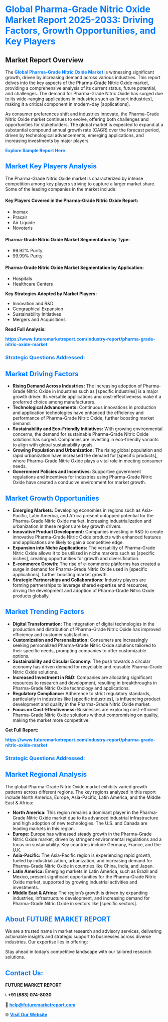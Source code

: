 <h1 style="color: #007BFF;">Global Pharma-Grade Nitric Oxide Market Report 2025-2033: Driving Factors, Growth Opportunities, and Key Players</h1>

<section id="overview">
<h2>Market Report Overview</h2>
<p>The <a href="https://www.futuremarketreport.com/industry-report/pharma-grade-nitric-oxide-market" style="color: #007BFF; text-decoration: none;"><strong>Global Pharma-Grade Nitric Oxide Market</strong></a> is witnessing significant growth, driven by increasing demand across various industries. This report delves into the key aspects of the Pharma-Grade Nitric Oxide market, providing a comprehensive analysis of its current status, future potential, and challenges. The demand for Pharma-Grade Nitric Oxide has surged due to its wide-ranging applications in industries such as [insert industries], making it a critical component in modern-day [applications].</p>
<p>As consumer preferences shift and industries innovate, the Pharma-Grade Nitric Oxide market continues to evolve, offering both challenges and opportunities for stakeholders. The global market is expected to expand at a substantial compound annual growth rate (CAGR) over the forecast period, driven by technological advancements, emerging applications, and increasing investments by major players.</p>
</section>

<section id="overview">
<p><a href="https://www.futuremarketreport.com/request-sample/reportId=87131" style="color: #007BFF; text-decoration: none;"><strong>Explore Sample Report Here</strong></a></p>
</section>

<section id="key-players">
<h2 style="color: #007BFF;">Market Key Players Analysis</h2>
<p>The Pharma-Grade Nitric Oxide market is characterized by intense competition among key players striving to capture a larger market share. Some of the leading companies in the market include:</p>
<h4>Key Players Covered in the Pharma-Grade Nitric Oxide Report:</h4>
<ul><li>Inomax</li><li>Praxair</li><li>Air Liquide</li><li>Novoteris</li></ul>
<h4>Pharma-Grade Nitric Oxide Market Segmentation by Type:</h4>
<ul><li>99.92% Purity</li><li>99.99% Purity</li></ul>

<h4>Pharma-Grade Nitric Oxide Market Segmentation by Application:</h4>
<ul><li>Hospitals</li><li>Healthcare Centers</li></ul>
<p><strong>Key Strategies Adopted by Market Players:</strong></p>
<ul>
<li>Innovation and R&D</li>
<li>Geographical Expansion</li>
<li>Sustainability Initiatives</li>
<li>Mergers and Acquisitions</li>
</ul>
</section>

<section>
<p><strong>Read Full Analysis: </strong></p><a href="https://www.futuremarketreport.com/industry-report/pharma-grade-nitric-oxide-market" style="color: #007BFF; text-decoration: none;"><strong>https://www.futuremarketreport.com/industry-report/pharma-grade-nitric-oxide-market</strong></a>
<h3 style="color: #007BFF;">Strategic Questions Addressed:</h3>
</section>

<section id="driving-factors">
<h2 style="color: #007BFF;">Market Driving Factors</h2>
<ul>
<li><strong>Rising Demand Across Industries:</strong> The increasing adoption of Pharma-Grade Nitric Oxide in industries such as [specific industries] is a major growth driver. Its versatile applications and cost-effectiveness make it a preferred choice among manufacturers.</li>
<li><strong>Technological Advancements:</strong> Continuous innovations in production and application technologies have enhanced the efficiency and performance of Pharma-Grade Nitric Oxide, further boosting market demand.</li>
<li><strong>Sustainability and Eco-Friendly Initiatives:</strong> With growing environmental concerns, the demand for sustainable Pharma-Grade Nitric Oxide solutions has surged. Companies are investing in eco-friendly variants to align with global sustainability goals.</li>
<li><strong>Growing Population and Urbanization:</strong> The rising global population and rapid urbanization have increased the demand for [specific products], where Pharma-Grade Nitric Oxide plays a vital role in meeting consumer needs.</li>
<li><strong>Government Policies and Incentives:</strong> Supportive government regulations and incentives for industries using Pharma-Grade Nitric Oxide have created a conducive environment for market growth.</li>
</ul>
</section>

<section id="growth-opportunities">
<h2 style="color: #007BFF;">Market Growth Opportunities</h2>
<ul>
<li><strong>Emerging Markets:</strong> Developing economies in regions such as Asia-Pacific, Latin America, and Africa present untapped potential for the Pharma-Grade Nitric Oxide market. Increasing industrialization and urbanization in these regions are key growth drivers.</li>
<li><strong>Innovative Product Development:</strong> Companies investing in R&D to create innovative Pharma-Grade Nitric Oxide products with enhanced features and applications are likely to gain a competitive edge.</li>
<li><strong>Expansion into Niche Applications:</strong> The versatility of Pharma-Grade Nitric Oxide allows it to be utilized in niche markets such as [specific niches], creating opportunities for growth and diversification.</li>
<li><strong>E-commerce Growth:</strong> The rise of e-commerce platforms has created a surge in demand for Pharma-Grade Nitric Oxide used in [specific applications], further boosting market growth.</li>
<li><strong>Strategic Partnerships and Collaborations:</strong> Industry players are forming partnerships to leverage shared expertise and resources, driving the development and adoption of Pharma-Grade Nitric Oxide products globally.</li>
</ul>
</section>

<section id="trending-factors">
<h2 style="color: #007BFF;">Market Trending Factors</h2>
<ul>
<li><strong>Digital Transformation:</strong> The integration of digital technologies in the production and distribution of Pharma-Grade Nitric Oxide has improved efficiency and customer satisfaction.</li>
<li><strong>Customization and Personalization:</strong> Consumers are increasingly seeking personalized Pharma-Grade Nitric Oxide solutions tailored to their specific needs, prompting companies to offer customizable options.</li>
<li><strong>Sustainability and Circular Economy:</strong> The push towards a circular economy has driven demand for recyclable and reusable Pharma-Grade Nitric Oxide solutions.</li>
<li><strong>Increased Investment in R&D:</strong> Companies are allocating significant resources to research and development, resulting in breakthroughs in Pharma-Grade Nitric Oxide technology and applications.</li>
<li><strong>Regulatory Compliance:</strong> Adherence to strict regulatory standards, particularly in industries like [specific industries], is influencing product development and quality in the Pharma-Grade Nitric Oxide market.</li>
<li><strong>Focus on Cost-Effectiveness:</strong> Businesses are exploring cost-efficient Pharma-Grade Nitric Oxide solutions without compromising on quality, making the market more competitive.</li>
</ul>
</section>

<section>
<p><strong>Get Full Report: </strong></p><a href="https://www.futuremarketreport.com/industry-report/pharma-grade-nitric-oxide-market" style="color: #007BFF; text-decoration: none;"><strong>https://www.futuremarketreport.com/industry-report/pharma-grade-nitric-oxide-market</strong></a>
<h3 style="color: #007BFF;">Strategic Questions Addressed:</h3>
</section>


<section id="regional-analysis">
<h2 style="color: #007BFF;">Market Regional Analysis</h2>
<p>The global Pharma-Grade Nitric Oxide market exhibits varied growth patterns across different regions. The key regions analyzed in this report include North America, Europe, Asia-Pacific, Latin America, and the Middle East & Africa:</p>
<ul>
<li><strong>North America:</strong> This region remains a dominant player in the Pharma-Grade Nitric Oxide market due to its advanced industrial infrastructure and high adoption of new technologies. The U.S. and Canada are leading markets in this region.</li>
<li><strong>Europe:</strong> Europe has witnessed steady growth in the Pharma-Grade Nitric Oxide market, driven by stringent environmental regulations and a focus on sustainability. Key countries include Germany, France, and the U.K.</li>
<li><strong>Asia-Pacific:</strong> The Asia-Pacific region is experiencing rapid growth, fueled by industrialization, urbanization, and increasing demand for Pharma-Grade Nitric Oxide in countries like China, India, and Japan.</li>
<li><strong>Latin America:</strong> Emerging markets in Latin America, such as Brazil and Mexico, present significant opportunities for the Pharma-Grade Nitric Oxide market, supported by growing industrial activities and investments.</li>
<li><strong>Middle East & Africa:</strong> The region’s growth is driven by expanding industries, infrastructure development, and increasing demand for Pharma-Grade Nitric Oxide in sectors like [specific sectors].</li>
</ul>
</section>

<footer>
<h2 style="color: #007BFF;">About FUTURE MARKET REPORT</h2>
<p>We are a trusted name in market research and advisory services, delivering actionable insights and strategic support to businesses across diverse industries. Our expertise lies in offering:</p>

<p>Stay ahead in today’s competitive landscape with our tailored research solutions.</p>

<h2 style="color: #007BFF;">Contact Us:</h2>
<p><strong>FUTURE MARKET REPORT</strong></p>
<p>📞 <strong>+91 (883) 074-8030</strong></p>
<p>📧 <strong><a href="mailto:help@futuremarketreport.com" style="color: #007BFF;">help@futuremarketreport.com</a></strong></p>
<p>🌐 <strong><a href="https://www.futuremarketreport.com/" style="color: #007BFF;">Visit Our Website</a></strong></p>
</footer>